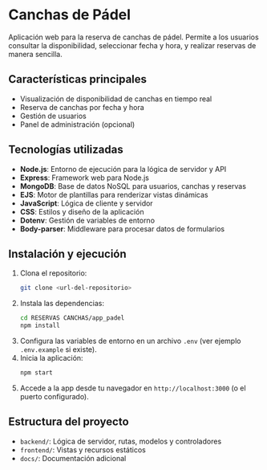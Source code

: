 # Canchas de Pádel

Aplicación web para la reserva de canchas de pádel. Permite a los usuarios consultar la disponibilidad, seleccionar fecha y hora, y realizar reservas de manera sencilla.

## Características principales
- Visualización de disponibilidad de canchas en tiempo real
- Reserva de canchas por fecha y hora
- Gestión de usuarios
- Panel de administración (opcional)

## Tecnologías utilizadas
- **Node.js**: Entorno de ejecución para la lógica de servidor y API
- **Express**: Framework web para Node.js
- **MongoDB**: Base de datos NoSQL para usuarios, canchas y reservas
- **EJS**: Motor de plantillas para renderizar vistas dinámicas
- **JavaScript**: Lógica de cliente y servidor
- **CSS**: Estilos y diseño de la aplicación
- **Dotenv**: Gestión de variables de entorno
- **Body-parser**: Middleware para procesar datos de formularios

## Instalación y ejecución
1. Clona el repositorio:
   ```bash
   git clone <url-del-repositorio>
   ```
2. Instala las dependencias:
   ```bash
   cd RESERVAS CANCHAS/app_padel
   npm install
   ```
3. Configura las variables de entorno en un archivo `.env` (ver ejemplo `.env.example` si existe).
4. Inicia la aplicación:
   ```bash
   npm start
   ```
5. Accede a la app desde tu navegador en `http://localhost:3000` (o el puerto configurado).

## Estructura del proyecto
- `backend/`: Lógica de servidor, rutas, modelos y controladores
- `frontend/`: Vistas y recursos estáticos
- `docs/`: Documentación adicional



